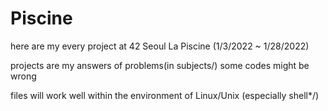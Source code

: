 # Piscine
here are my every project at 42 Seoul La Piscine (1/3/2022 ~ 1/28/2022)

projects are my answers of problems(in subjects/)
some codes might be wrong

files will work well within the environment of Linux/Unix (especially shell*/)
